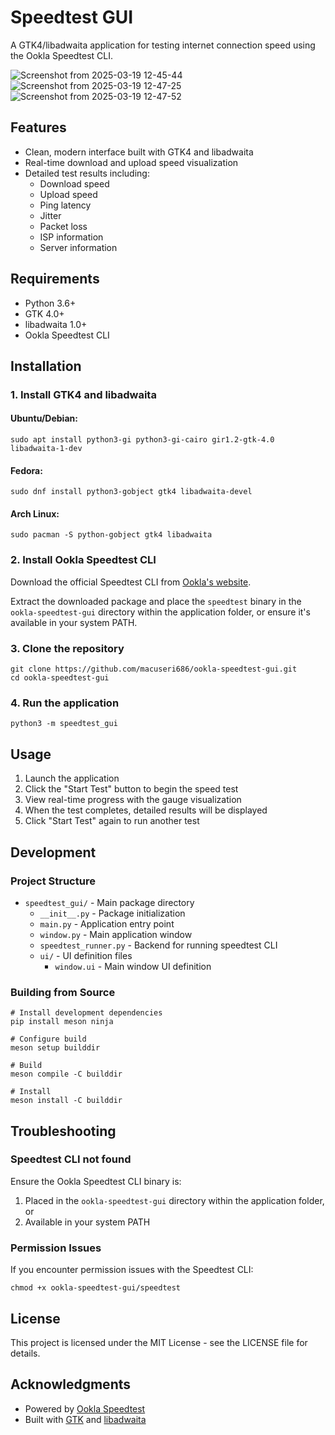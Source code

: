 # Speedtest GUI

A GTK4/libadwaita application for testing internet connection speed using the Ookla Speedtest CLI.

![Screenshot from 2025-03-19 12-45-44](https://github.com/user-attachments/assets/24371fbf-196a-483a-bee7-31f74e0031e4)
![Screenshot from 2025-03-19 12-47-25](https://github.com/user-attachments/assets/afe76255-ca4f-4b29-8930-bf4e4f0a2c1a)
![Screenshot from 2025-03-19 12-47-52](https://github.com/user-attachments/assets/51d03ee8-239f-43ca-aff8-859c0bd54ef0)

## Features

- Clean, modern interface built with GTK4 and libadwaita
- Real-time download and upload speed visualization
- Detailed test results including:
  - Download speed
  - Upload speed
  - Ping latency
  - Jitter
  - Packet loss
  - ISP information
  - Server information

## Requirements

- Python 3.6+
- GTK 4.0+
- libadwaita 1.0+
- Ookla Speedtest CLI

## Installation

### 1. Install GTK4 and libadwaita

#### Ubuntu/Debian:
```
sudo apt install python3-gi python3-gi-cairo gir1.2-gtk-4.0 libadwaita-1-dev
```

#### Fedora:
```
sudo dnf install python3-gobject gtk4 libadwaita-devel
```

#### Arch Linux:
```
sudo pacman -S python-gobject gtk4 libadwaita
```

### 2. Install Ookla Speedtest CLI

Download the official Speedtest CLI from [Ookla's website](https://www.speedtest.net/apps/cli).

Extract the downloaded package and place the `speedtest` binary in the `ookla-speedtest-gui` directory within the application folder, or ensure it's available in your system PATH.

### 3. Clone the repository

```
git clone https://github.com/macuseri686/ookla-speedtest-gui.git
cd ookla-speedtest-gui
```

### 4. Run the application

```
python3 -m speedtest_gui
```

## Usage

1. Launch the application
2. Click the "Start Test" button to begin the speed test
3. View real-time progress with the gauge visualization
4. When the test completes, detailed results will be displayed
5. Click "Start Test" again to run another test

## Development

### Project Structure

- `speedtest_gui/` - Main package directory
  - `__init__.py` - Package initialization
  - `main.py` - Application entry point
  - `window.py` - Main application window
  - `speedtest_runner.py` - Backend for running speedtest CLI
  - `ui/` - UI definition files
    - `window.ui` - Main window UI definition

### Building from Source

```
# Install development dependencies
pip install meson ninja

# Configure build
meson setup builddir

# Build
meson compile -C builddir

# Install
meson install -C builddir
```

## Troubleshooting

### Speedtest CLI not found

Ensure the Ookla Speedtest CLI binary is:
1. Placed in the `ookla-speedtest-gui` directory within the application folder, or
2. Available in your system PATH

### Permission Issues

If you encounter permission issues with the Speedtest CLI:

```
chmod +x ookla-speedtest-gui/speedtest
```

## License

This project is licensed under the MIT License - see the LICENSE file for details.

## Acknowledgments

- Powered by [Ookla Speedtest](https://www.speedtest.net/)
- Built with [GTK](https://www.gtk.org/) and [libadwaita](https://gnome.pages.gitlab.gnome.org/libadwaita/)
